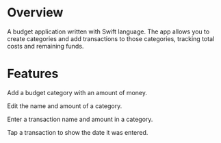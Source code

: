 # Overview
A budget application written with Swift language.
The app allows you to create categories and add transactions to those categories,
tracking total costs and remaining funds.

# Features
Add a budget category with an amount of money.

Edit the name and amount of a category.

Enter a transaction name and amount in a category.

Tap a transaction to show the date it was entered.

